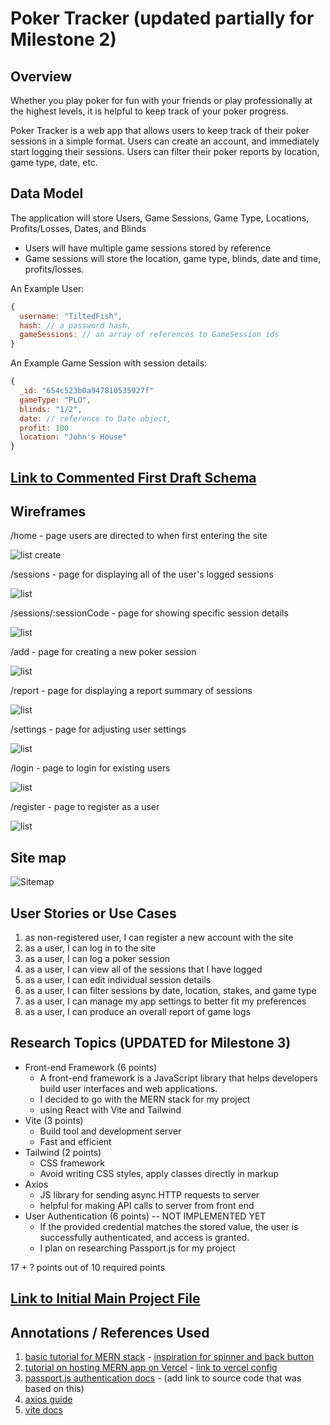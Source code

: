 # Poker Tracker (updated partially for Milestone 2)

## Overview

Whether you play poker for fun with your friends or play professionally at the highest levels, it is helpful to keep track of your poker progress. 

Poker Tracker is a web app that allows users to keep track of their poker sessions in a simple format. Users can create an account, and immediately start logging their sessions. Users can filter their poker reports by location, game type, date, etc.

## Data Model

The application will store Users, Game Sessions, Game Type, Locations, Profits/Losses, Dates, and Blinds

* Users will have multiple game sessions stored by reference
* Game sessions will store the location, game type, blinds, date and time, profits/losses.

An Example User:

```javascript
{
  username: "TiltedFish",
  hash: // a password hash,
  gameSessions: // an array of references to GameSession ids
}
```

An Example Game Session with session details:

```javascript
{
  _id: "654c523b0a947810535927f"
  gameType: "PLO",
  blinds: "1/2",
  date: // reference to Date object,
  profit: 100
  location: "John's House"
}
```

## [Link to Commented First Draft Schema](server/models/sessionModel.js) 

## Wireframes

/home - page users are directed to when first entering the site

![list create](documentation/home.jpg)

/sessions - page for displaying all of the user's logged sessions

![list](documentation/sessions.jpg)

/sessions/:sessionCode - page for showing specific session details

![list](documentation/sessions-foo.jpg)

/add - page for creating a new poker session

![list](documentation/add.jpg)

/report - page for displaying a report summary of sessions

![list](documentation/report.jpg)

/settings - page for adjusting user settings

![list](documentation/settings.jpg)

/login - page to login for existing users

![list](documentation/login.jpg)

/register - page to register as a user

![list](documentation/register.jpg)


## Site map

![Sitemap](documentation/sitemap.png)

## User Stories or Use Cases

1. as non-registered user, I can register a new account with the site
2. as a user, I can log in to the site
3. as a user, I can log a poker session
4. as a user, I can view all of the sessions that I have logged
5. as a user, I can edit individual session details
6. as a user, I can filter sessions by date, location, stakes, and game type
7. as a user, I can manage my app settings to better fit my preferences
8. as a user, I can produce an overall report of game logs 


## Research Topics (UPDATED for Milestone 3)
* Front-end Framework (6 points)
    * A front-end framework is a JavaScript library that helps developers build user interfaces and web applications.
    * I decided to go with the MERN stack for my project
    * using React with Vite and Tailwind
* Vite (3 points)
    * Build tool and development server
    * Fast and efficient
* Tailwind (2 points)
    * CSS framework
    * Avoid writing CSS styles, apply classes directly in markup
* Axios
    * JS library for sending async HTTP requests to server
    * helpful for making API calls to server from front end
* User Authentication (6 points) -- NOT IMPLEMENTED YET
    * If the provided credential matches the stored value, the user is successfully authenticated, and access is granted.
    * I plan on researching Passport.js for my project

17 + ? points out of 10 required points

## [Link to Initial Main Project File](server/index.js) 

## Annotations / References Used

1. [basic tutorial for MERN stack](https://www.youtube.com/watch?v=-42K44A1oMA) - [inspiration for spinner and back button](frontend/src/components/Spinner.jsx)
2. [tutorial on hosting MERN app on Vercel](https://www.youtube.com/watch?v=Cfi0mymfKiA) - [link to vercel config](server/vercel.json)
3. [passport.js authentication docs](http://passportjs.org/docs) - (add link to source code that was based on this)
4. [axios guide](https://www.geeksforgeeks.org/axios-in-react-a-guide-for-beginners/)
5. [vite docs](https://vitejs.dev/)

